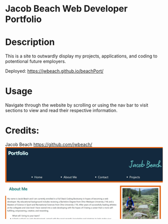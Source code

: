 # Jacob Beach Web Developer Portfolio
# Description
This is a site to outwardly display my projects, applications, and coding to potentional future employers. 

Deployed: https://jwbeach.github.io/beachPort/
# Usage
Navigate through the website by scrolling or using the nav bar to visit sections to view and read their respective information. 
# Credits:
Jacob Beach https://github.com/jwbeach/
![Screenshot](assets/images/appScreenshot.JPG)
